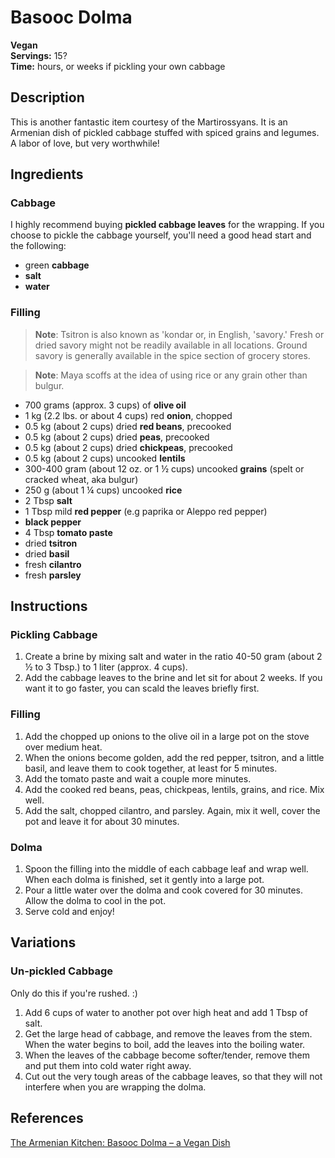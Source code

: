 # Basooc Dolma

**Vegan**  
**Servings:** 15?  
**Time:** hours, or weeks if pickling your own cabbage

## Description

This is another fantastic item courtesy of the Martirossyans. It is an Armenian dish of pickled cabbage stuffed with spiced grains and legumes. A labor of love, but very worthwhile!

## Ingredients

### Cabbage

I highly recommend buying **pickled cabbage leaves** for the wrapping. If you choose to pickle the cabbage yourself, you'll need a good head start and the following:
- green **cabbage**
- **salt**
- **water**

### Filling

> **Note**: Tsitron is also known as 'kondar or, in English, 'savory.' Fresh or dried savory might not be readily available in all locations. Ground savory is generally available in the spice section of grocery stores.

> **Note**: Maya scoffs at the idea of using rice or any grain other than bulgur.

- 700 grams (approx. 3 cups) of **olive oil**
- 1 kg (2.2 lbs. or about 4 cups) red **onion**, chopped
- 0.5 kg (about 2 cups) dried **red beans**, precooked
- 0.5 kg (about 2 cups) dried **peas**, precooked
- 0.5 kg (about 2 cups) dried **chickpeas**, precooked
- 0.5 kg (about 2 cups) uncooked **lentils**
- 300-400 gram (about 12 oz. or 1 ½ cups) uncooked **grains** (spelt or cracked wheat, aka bulgur)
- 250 g (about 1 ¼ cups) uncooked **rice**
- 2 Tbsp **salt**
- 1 Tbsp mild **red pepper** (e.g paprika or Aleppo red pepper)
- **black pepper**
- 4 Tbsp **tomato paste**
- dried **tsitron**
- dried **basil**
- fresh **cilantro**
- fresh **parsley**

## Instructions

### Pickling Cabbage

1. Create a brine by mixing salt and water in the ratio 40-50 gram (about 2 ½ to 3 Tbsp.) to 1 liter (approx. 4 cups).
1. Add the cabbage leaves to the brine and let sit for about 2 weeks. If you want it to go faster, you can scald the leaves briefly first.

### Filling

1. Add the chopped up onions to the olive oil in a large pot on the stove over medium heat.
1. When the onions become golden, add the red pepper, tsitron, and a little basil, and leave them to cook together, at least for 5 minutes.
1. Add the tomato paste and wait a couple more minutes.
1. Add the cooked red beans, peas, chickpeas, lentils, grains, and rice. Mix well.
1. Add the salt, chopped cilantro, and parsley. Again, mix it well, cover the pot and leave it for about 30 minutes.

### Dolma

1. Spoon the filling into the middle of each cabbage leaf and wrap well. When each dolma is finished, set it gently into a large pot.
1. Pour a little water over the dolma and cook covered for 30 minutes. Allow the dolma to cool in the pot.
1. Serve cold and enjoy!

## Variations

### Un-pickled Cabbage

Only do this if you're rushed. :)

1. Add 6 cups of water to another pot over high heat and add 1 Tbsp of salt.
1. Get the large head of cabbage, and remove the leaves from the stem. When the water begins to boil, add the leaves into the boiling water.
1. When the leaves of the cabbage become softer/tender, remove them and put them into cold water right away.
1. Cut out the very tough areas of the cabbage leaves, so that they will not interfere when you are wrapping the dolma.

## References

[The Armenian Kitchen: Basooc Dolma – a Vegan Dish](https://www.thearmeniankitchen.com/2013/12/basooc-dolma-vegan-dish.html)
